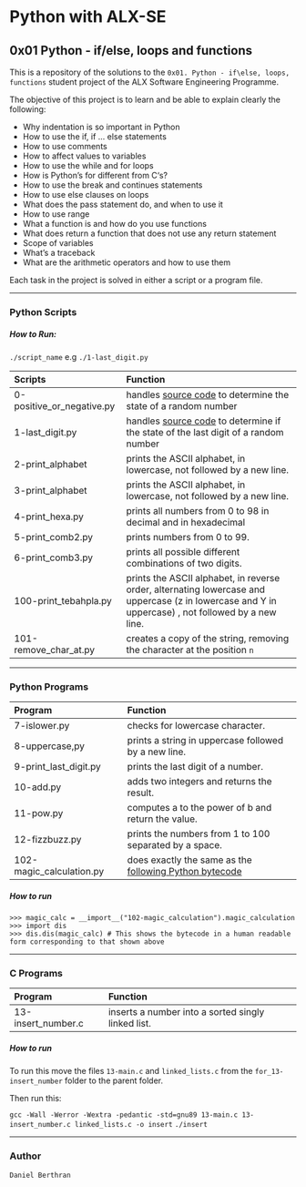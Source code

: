 # Python with ALX-SE
## 0x01 Python - if/else, loops and functions

This is a repository of the solutions to the `0x01. Python - if\else, loops, functions` student project of the ALX Software Engineering Programme.

The objective of this project is to learn and be able to explain clearly the following:
* Why indentation is so important in Python
* How to use the if, if ... else statements
* How to use comments
* How to affect values to variables
* How to use the while and for loops
* How is Python’s for different from C‘s?
* How to use the break and continues statements
* How to use else clauses on loops
* What does the pass statement do, and when to use it
* How to use range
* What a function is and how do you use functions
* What does return a function that does not use any return statement
* Scope of variables
* What’s a traceback
* What are the arithmetic operators and how to use them


Each task in the project is solved in either a script or a program file.

--------------------------------------------------------

### Python Scripts

##### How to Run:
`./script_name` e.g `./1-last_digit.py`

| Scripts	  | Function	|
|:--------------| :-------- 	|
| 0-positive_or_negative.py	| handles [source code](https://intranet.alxswe.com/rltoken/rkvoXPA-lS3TAaemM9sChg) to determine the state of a random number |
| 1-last_digit.py | handles [source code](https://intranet.alxswe.com/rltoken/hU682hcMxVchqWAcmh32tA) to determine if the state of the last digit of a random number  |
| 2-print_alphabet | prints the ASCII alphabet, in lowercase, not followed by a new line. |
| 3-print_alphabet | prints the ASCII alphabet, in lowercase, not followed by a new line. |
| 4-print_hexa.py | prints all numbers from 0 to 98 in decimal and in hexadecimal |
| 5-print_comb2.py | prints numbers from 0 to 99. |
| 6-print_comb3.py | prints all possible different combinations of two digits. |
| 100-print_tebahpla.py | prints the ASCII alphabet, in reverse order, alternating lowercase and uppercase (z in lowercase and Y in uppercase) , not followed by a new line. |
| 101-remove_char_at.py | creates a copy of the string, removing the character at the position `n` |

--------------------------------------------------------

### Python Programs
| Program	  | Function	|
|:--------------| :-------- 	|
| 7-islower.py | checks for lowercase character. |
| 8-uppercase,py | prints a string in uppercase followed by a new line. |
| 9-print_last_digit.py | prints the last digit of a number. |
| 10-add.py |  adds two integers and returns the result. |
| 11-pow.py | computes a to the power of b and return the value. |
| 12-fizzbuzz.py | prints the numbers from 1 to 100 separated by a space. |
| 102-magic_calculation.py | does exactly the same as the [following Python bytecode](https://github.com/Berthran/alx-higher_level_programming/blob/master/0x00-python-hello_world/images/102-magic_result_2.PNG) |

##### How to run
```
>>> magic_calc = __import__("102-magic_calculation").magic_calculation
>>> import dis
>>> dis.dis(magic_calc) # This shows the bytecode in a human readable form corresponding to that shown above
```

--------------------------------------------------------

### C Programs
| Program	  | Function	|
|:--------------| :-------- 	|
| 13-insert_number.c |  inserts a number into a sorted singly linked list. |

##### How to run
To run this move the files `13-main.c` and `linked_lists.c` from the `for_13-insert_number` folder to the parent folder. 

Then run this:

`gcc -Wall -Werror -Wextra -pedantic -std=gnu89 13-main.c 13-insert_number.c linked_lists.c -o insert`
`./insert`


--------------------------------------------------------

### Author
`Daniel Berthran`
